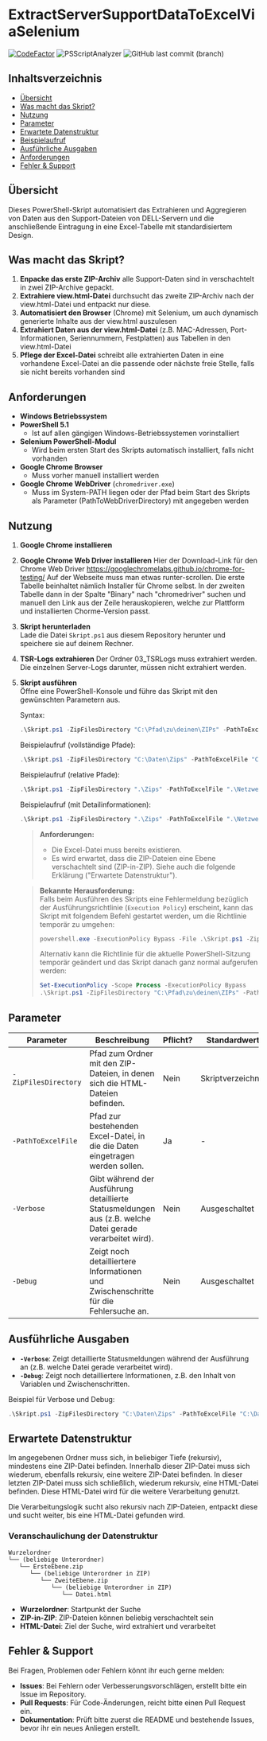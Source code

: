# ExtractServerSupportDataToExcelViaSelenium
[![CodeFactor](https://www.codefactor.io/repository/github/michaelschoenburg/ExtractServerSupportDataToExcelViaSelenium/badge/main)](https://www.codefactor.io/repository/github/michaelschoenburg/ExtractServerSupportDataToExcelViaSelenium/overview/main) ![PSScriptAnalyzer](https://github.com/michaelschoenburg/ExtractServerSupportDataToExcelViaSelenium/actions/workflows/psscriptanalyzer.yml/badge.svg) ![GitHub last commit (branch)](https://img.shields.io/github/last-commit/michaelschoenburg/ExtractServerSupportDataToExcelViaSelenium/main?display_timestamp=author)

## Inhaltsverzeichnis

- [Übersicht](#übersicht)
- [Was macht das Skript?](#was-macht-das-skript)
- [Nutzung](#nutzung)
- [Parameter](#parameter)
- [Erwartete Datenstruktur](#erwartete-datenstruktur)
- [Beispielaufruf](#beispielaufruf)
- [Ausführliche Ausgaben](#ausführliche-ausgaben)
- [Anforderungen](#anforderungen)
- [Fehler & Support](#fehler--support)

## Übersicht

Dieses PowerShell-Skript automatisiert das Extrahieren und Aggregieren von Daten aus den Support-Dateien von DELL-Servern und die anschließende Eintragung in eine Excel-Tabelle mit  standardisiertem Design.

## Was macht das Skript?

1. **Enpacke das erste ZIP-Archiv** alle Support-Daten sind in verschachtelt in zwei ZIP-Archive gepackt.
2. **Extrahiere view.html-Datei** durchsucht das zweite ZIP-Archiv nach der view.html-Datei und entpackt nur diese.
3. **Automatisiert den Browser** (Chrome) mit Selenium, um auch dynamisch generierte Inhalte aus der view.html auszulesen
4. **Extrahiert Daten aus der view.html-Datei** (z.B. MAC-Adressen, Port-Informationen, Seriennummern, Festplatten) aus Tabellen in den view.html-Datei
5. **Pflege der Excel-Datei** schreibt alle extrahierten Daten in eine vorhandene Excel-Datei an die passende oder nächste freie Stelle, falls sie nicht bereits vorhanden sind

## Anforderungen

- **Windows Betriebssystem**
- **PowerShell 5.1**
   - Ist auf allen gängigen Windows-Betriebssystemen vorinstalliert
- **Selenium PowerShell-Modul**  
  - Wird beim ersten Start des Skripts automatisch installiert, falls nicht vorhanden
- **Google Chrome Browser**
   - Muss vorher manuell installiert werden
- **Google Chrome WebDriver** (`chromedriver.exe`)  
  - Muss im System-PATH liegen oder der Pfad beim Start des Skripts als Parameter (PathToWebDriverDirectory) mit angegeben werden

## Nutzung

1. **Google Chrome installieren**

2. **Google Chrome Web Driver installieren**
   Hier der Download-Link für den Chrome Web Driver
   https://googlechromelabs.github.io/chrome-for-testing/
   Auf der Webseite muss man etwas runter-scrollen. Die erste Tabelle beinhaltet nämlich Installer für Chrome selbst. In der zweiten Tabelle dann in der Spalte "Binary" nach "chromedriver" suchen und manuell den Link aus der Zeile herauskopieren, welche zur Plattform und installierten Chorme-Version passt.

3. **Skript herunterladen**  
   Lade die Datei `Skript.ps1` aus diesem Repository herunter und speichere sie auf deinem Rechner.

4. **TSR-Logs extrahieren**
   Der Ordner 03_TSRLogs muss extrahiert werden. Die einzelnen Server-Logs darunter, müssen nicht extrahiert werden.

5. **Skript ausführen**  
   Öffne eine PowerShell-Konsole und führe das Skript mit den gewünschten Parametern aus.

   Syntax:

   ```powershell
   .\Skript.ps1 -ZipFilesDirectory "C:\Pfad\zu\deinen\ZIPs" -PathToExcelFile "C:\Pfad\zur\Exceldatei.xlsx" -Verbose
   ```

   Beispielaufruf (vollständige Pfade):

   ```powershell
   .\Skript.ps1 -ZipFilesDirectory "C:\Daten\Zips" -PathToExcelFile "C:\Daten\Netzwerkdaten.xlsx"
   ```

   Beispielaufruf (relative Pfade):

   ```powershell
   .\Skript.ps1 -ZipFilesDirectory ".\Zips" -PathToExcelFile ".\Netzwerkdaten.xlsx"
   ```

   Beispielaufruf (mit Detailinformationen):

   ```powershell
   .\Skript.ps1 -ZipFilesDirectory ".\Zips" -PathToExcelFile ".\Netzwerkdaten.xlsx" -Verbose
   ```

   > **Anforderungen:**
   > - Die Excel-Datei muss bereits existieren.
   > - Es wird erwartet, dass die ZIP-Dateien eine Ebene verschachtelt sind (ZIP-in-ZIP). Siehe auch die folgende Erklärung ("Erwartete Datenstruktur").

   > **Bekannte Herausforderung:**  
   > Falls beim Ausführen des Skripts eine Fehlermeldung bezüglich der Ausführungsrichtlinie (`Execution Policy`) erscheint, kann das Skript mit folgendem Befehl gestartet werden, um die Richtlinie temporär zu umgehen:
   > 
   > ```powershell
   > powershell.exe -ExecutionPolicy Bypass -File .\Skript.ps1 -ZipFilesDirectory "C:\Pfad\zu\deinen\ZIPs" -PathToExcelFile "C:\Pfad\zur\Exceldatei.xlsx"
   > ```
   >
   > Alternativ kann die Richtlinie für die aktuelle PowerShell-Sitzung temporär geändert und das Skript danach ganz normal aufgerufen werden:
   >
   > ```powershell
   > Set-ExecutionPolicy -Scope Process -ExecutionPolicy Bypass
   > .\Skript.ps1 -ZipFilesDirectory "C:\Pfad\zu\deinen\ZIPs" -PathToExcelFile "C:\Pfad\zur\Exceldatei.xlsx"
   > ```

## Parameter
| Parameter            | Beschreibung                                                                                                  | Pflicht? | Standardwert                      |
|----------------------|---------------------------------------------------------------------------------------------------------------|----------|-----------------------------------|
| `-ZipFilesDirectory` | Pfad zum Ordner mit den ZIP-Dateien, in denen sich die HTML-Dateien befinden.                                 | Nein     | Skriptverzeichnis                 |
| `-PathToExcelFile`   | Pfad zur bestehenden Excel-Datei, in die die Daten eingetragen werden sollen.                                 | Ja       | -                                 |
| `-Verbose`           | Gibt während der Ausführung detaillierte Statusmeldungen aus (z.B. welche Datei gerade verarbeitet wird).     | Nein     | Ausgeschaltet                     |
| `-Debug`             | Zeigt noch detailliertere Informationen und Zwischenschritte für die Fehlersuche an.                          | Nein     | Ausgeschaltet                     |

## Ausführliche Ausgaben

- **`-Verbose`**: Zeigt detaillierte Statusmeldungen während der Ausführung an (z.B. welche Datei gerade verarbeitet wird).
- **`-Debug`**: Zeigt noch detailliertere Informationen, z.B. den Inhalt von Variablen und Zwischenschritten.

Beispiel für Verbose und Debug:
```powershell
.\Skript.ps1 -ZipFilesDirectory "C:\Daten\Zips" -PathToExcelFile "C:\Daten\Netzwerkdaten.xlsx" -Verbose -Debug
```

## Erwartete Datenstruktur

Im angegebenen Ordner muss sich, in beliebiger Tiefe (rekursiv), mindestens eine ZIP-Datei befinden. Innerhalb dieser ZIP-Datei muss sich wiederum, ebenfalls rekursiv, eine weitere ZIP-Datei befinden. In dieser letzten ZIP-Datei muss sich schließlich, wiederum rekursiv, eine HTML-Datei befinden. Diese HTML-Datei wird für die weitere Verarbeitung genutzt.

Die Verarbeitungslogik sucht also rekursiv nach ZIP-Dateien, entpackt diese und sucht weiter, bis eine HTML-Datei gefunden wird.

### Veranschaulichung der Datenstruktur

```text
Wurzelordner
└── (beliebige Unterordner)
   └── ErsteEbene.zip
      └── (beliebige Unterordner in ZIP)
         └── ZweiteEbene.zip
            └── (beliebige Unterordner in ZIP)
               └── Datei.html
```

- **Wurzelordner**: Startpunkt der Suche
- **ZIP-in-ZIP**: ZIP-Dateien können beliebig verschachtelt sein
- **HTML-Datei**: Ziel der Suche, wird extrahiert und verarbeitet

## Fehler & Support

Bei Fragen, Problemen oder Fehlern könnt ihr euch gerne melden:

- **Issues**: Bei Fehlern oder Verbesserungsvorschlägen, erstellt bitte ein Issue im Repository.
- **Pull Requests**: Für Code-Änderungen, reicht bitte einen Pull Request ein.
- **Dokumentation**: Prüft bitte zuerst die README und bestehende Issues, bevor ihr ein neues Anliegen erstellt.

